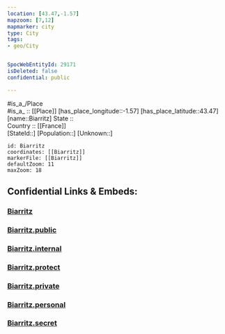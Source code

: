 ```yaml
---
location: [43.47,-1.57] 
mapzoom: [7,12] 
mapmarker: city 
type: City
tags:
- geo/City


SpocWebEntityId: 29171
isDeleted: false
confidential: public

---
```

#is_a_/Place  
#is_a_ :: [[Place]] 
[has_place_longitude::-1.57] 
[has_place_latitude::43.47] 
[name::Biarritz] 
State ::  
Country :: [[France]]  
[StateId::] 
[Population::] 
[Unknown::] 


```leaflet
id: Biarritz
coordinates: [[Biarritz]] 
markerFile: [[Biarritz]] 
defaultZoom: 11 
maxZoom: 18
```


## Confidential Links & Embeds: 

### [Biarritz](/_Standards/Earth/Continent/Europe/Europe~West/France/regions~France/Nouvelle-Aquitaine/departments~Aquitaine/Pyrénées-Atlantiques/communes~Pyrénées-Atlantiques/Bayonne/cities~Bayonne/Biarritz.md) 

### [Biarritz.public](/_public/Earth/Continent/Europe/Europe~West/France/regions~France/Nouvelle-Aquitaine/departments~Aquitaine/Pyrénées-Atlantiques/communes~Pyrénées-Atlantiques/Bayonne/cities~Bayonne/Biarritz.public.md) 

### [Biarritz.internal](/_internal/Earth/Continent/Europe/Europe~West/France/regions~France/Nouvelle-Aquitaine/departments~Aquitaine/Pyrénées-Atlantiques/communes~Pyrénées-Atlantiques/Bayonne/cities~Bayonne/Biarritz.internal.md) 

### [Biarritz.protect](/_protect/Earth/Continent/Europe/Europe~West/France/regions~France/Nouvelle-Aquitaine/departments~Aquitaine/Pyrénées-Atlantiques/communes~Pyrénées-Atlantiques/Bayonne/cities~Bayonne/Biarritz.protect.md) 

### [Biarritz.private](/_private/Earth/Continent/Europe/Europe~West/France/regions~France/Nouvelle-Aquitaine/departments~Aquitaine/Pyrénées-Atlantiques/communes~Pyrénées-Atlantiques/Bayonne/cities~Bayonne/Biarritz.private.md) 

### [Biarritz.personal](/_personal/Earth/Continent/Europe/Europe~West/France/regions~France/Nouvelle-Aquitaine/departments~Aquitaine/Pyrénées-Atlantiques/communes~Pyrénées-Atlantiques/Bayonne/cities~Bayonne/Biarritz.personal.md) 

### [Biarritz.secret](/_secret/Earth/Continent/Europe/Europe~West/France/regions~France/Nouvelle-Aquitaine/departments~Aquitaine/Pyrénées-Atlantiques/communes~Pyrénées-Atlantiques/Bayonne/cities~Bayonne/Biarritz.secret.md)

